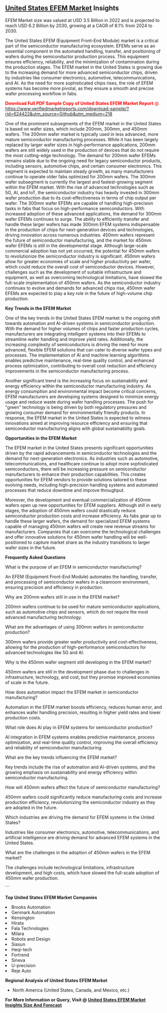 <h2><a href="https://www.verifiedmarketreports.com/download-sample/?rid=624422&amp;utm_source=Github&amp;utm_medium=218" target="_blank">United States EFEM Market</a> Insights</h2><p>EFEM Market size was valued at USD 3.5 Billion in 2022 and is projected to reach USD 6.2 Billion by 2030, growing at a CAGR of 8.1% from 2024 to 2030.</p><p> <p>The United States EFEM (Equipment Front-End Module) market is a critical part of the semiconductor manufacturing ecosystem. EFEMs serve as an essential component in the automated handling, transfer, and positioning of wafers during the semiconductor production process. This equipment ensures efficiency, reliability, and the minimization of contamination during the production stages. The EFEM market in the United States is growing due to the increasing demand for more advanced semiconductor chips, driven by industries like consumer electronics, automotive, telecommunications, and AI. As the need for more sophisticated chips rises, the role of EFEM systems has become more pivotal, as they ensure a smooth and precise wafer processing workflow in fabs. <p><span class=""><span style="color: #ff0000;"><strong>Download Full PDF Sample Copy of United States EFEM Market Report</strong> @ </span><a href="https://www.verifiedmarketreports.com/download-sample/?rid=624422&amp;utm_source=Github&amp;utm_medium=218" target="_blank">https://www.verifiedmarketreports.com/download-sample/?rid=624422&amp;utm_source=Github&amp;utm_medium=218</a></span></p></p> <p>One of the prominent subsegments of the EFEM market in the United States is based on wafer sizes, which include 200mm, 300mm, and 450mm wafers. The 200mm wafer market is typically used in less advanced, more mature semiconductor manufacturing processes. While it has been largely replaced by larger wafer sizes in high-performance applications, 200mm wafers are still widely used in the production of devices that do not require the most cutting-edge technology. The demand for 200mm wafer EFEMs remains stable due to the ongoing need for legacy semiconductor products, including sensors, automotive chips, and certain consumer electronics. This segment is expected to maintain steady growth, as many manufacturers continue to operate older fabs optimized for 200mm wafers. The 300mm wafer subsegment is currently the largest and fastest-growing segment within the EFEM market. With the rise of advanced technologies such as 5G, AI, and IoT, the semiconductor industry has heavily invested in 300mm wafer production due to its cost-effectiveness in terms of chip output per wafer. The 300mm wafer EFEMs are capable of handling high-precision tasks in fabs that focus on high-performance semiconductors. With increased adoption of these advanced applications, the demand for 300mm wafer EFEMs continues to surge. The ability to efficiently transfer and handle these larger wafers has made 300mm EFEM systems indispensable in the production of chips for next-generation devices and technologies, driving innovation across numerous industries. 450mm wafers represent the future of semiconductor manufacturing, and the market for 450mm wafer EFEMs is still in the developmental stage. Although large-scale commercial adoption has not yet occurred, the potential for 450mm wafers to revolutionize the semiconductor industry is significant. 450mm wafers allow for greater economies of scale and higher productivity per wafer, which could reduce the overall cost of semiconductor devices. However, challenges such as the development of suitable infrastructure and equipment, as well as overcoming technological limitations, have slowed the full-scale implementation of 450mm wafers. As the semiconductor industry continues to evolve and demands for advanced chips rise, 450mm wafer EFEMs are expected to play a key role in the future of high-volume chip production. <p><strong>Key Trends in the EFEM Market</strong></p> <p>One of the key trends in the United States EFEM market is the ongoing shift towards automation and AI-driven systems in semiconductor production. With the demand for higher volumes of chips and faster production cycles, manufacturers are integrating intelligent systems into their EFEMs to streamline wafer handling and improve yield rates. Additionally, the increasing complexity of semiconductors is driving the need for more advanced, flexible EFEM solutions that can cater to diverse wafer types and processes. The implementation of AI and machine learning algorithms enables predictive maintenance, real-time quality control, and enhanced process optimization, contributing to overall cost reduction and efficiency improvements in the semiconductor manufacturing process.</p> <p>Another significant trend is the increasing focus on sustainability and energy efficiency within the semiconductor manufacturing industry. As energy consumption and environmental impact become critical concerns, EFEM manufacturers are developing systems designed to minimize energy usage and reduce waste during wafer handling processes. The push for "green" technology is being driven by both regulatory pressures and growing consumer demand for environmentally friendly products. In response, the EFEM market in the United States is expected to witness innovations aimed at improving resource efficiency and ensuring that semiconductor manufacturing aligns with global sustainability goals.</p> <p><strong>Opportunities in the EFEM Market</strong></p> <p>The EFEM market in the United States presents significant opportunities driven by the rapid advancements in semiconductor technologies and the demand for next-generation electronics. As industries such as automotive, telecommunications, and healthcare continue to adopt more sophisticated semiconductors, there will be increasing pressure on semiconductor manufacturers to enhance their production capabilities. This creates opportunities for EFEM vendors to provide solutions tailored to these evolving needs, including high-precision handling systems and automated processes that reduce downtime and improve throughput.</p> <p>Moreover, the development and eventual commercialization of 450mm wafers open up new opportunities for EFEM suppliers. Although still in early stages, the adoption of 450mm wafers could drastically reduce semiconductor production costs and increase efficiency. As fabs gear up to handle these larger wafers, the demand for specialized EFEM systems capable of managing 450mm wafers will create new revenue streams for manufacturers. Companies that can overcome the technological challenges and offer innovative solutions for 450mm wafer handling will be well-positioned to capture market share as the industry transitions to larger wafer sizes in the future.</p> <p><strong>Frequently Asked Questions</strong></p> <p>What is the purpose of an EFEM in semiconductor manufacturing?</p> <p>An EFEM (Equipment Front-End Module) automates the handling, transfer, and processing of semiconductor wafers in a cleanroom environment, ensuring precision and efficiency in production.</p> <p>Why are 200mm wafers still in use in the EFEM market?</p> <p>200mm wafers continue to be used for mature semiconductor applications, such as automotive chips and sensors, which do not require the most advanced manufacturing technology.</p> <p>What are the advantages of using 300mm wafers in semiconductor production?</p> <p>300mm wafers provide greater wafer productivity and cost-effectiveness, allowing for the production of high-performance semiconductors for advanced technologies like 5G and AI.</p> <p>Why is the 450mm wafer segment still developing in the EFEM market?</p> <p>450mm wafers are still in the development phase due to challenges in infrastructure, technology, and cost, but they promise improved economies of scale in the future.</p> <p>How does automation impact the EFEM market in semiconductor manufacturing?</p> <p>Automation in the EFEM market boosts efficiency, reduces human error, and enhances wafer handling precision, resulting in higher yield rates and lower production costs.</p> <p>What role does AI play in EFEM systems for semiconductor production?</p> <p>AI integration in EFEM systems enables predictive maintenance, process optimization, and real-time quality control, improving the overall efficiency and reliability of semiconductor manufacturing.</p> <p>What are the key trends influencing the EFEM market?</p> <p>Key trends include the rise of automation and AI-driven systems, and the growing emphasis on sustainability and energy efficiency within semiconductor manufacturing.</p> <p>How will 450mm wafers affect the future of semiconductor manufacturing?</p> <p>450mm wafers could significantly reduce manufacturing costs and increase production efficiency, revolutionizing the semiconductor industry as they are adopted in the future.</p> <p>Which industries are driving the demand for EFEM systems in the United States?</p> <p>Industries like consumer electronics, automotive, telecommunications, and artificial intelligence are driving demand for advanced EFEM systems in the United States.</p> <p>What are the challenges in the adoption of 450mm wafers in the EFEM market?</p> <p>The challenges include technological limitations, infrastructure development, and high costs, which have slowed the full-scale adoption of 450mm wafer production.</p> ```</p><p><strong>Top United States EFEM Market Companies</strong></p><div data-test-id=""><p><li>Brooks Automation</li><li> Genmark Automation</li><li> Kensington</li><li> Hirata</li><li> Fala Technologies</li><li> Milara</li><li> Robots and Design</li><li> Siasun</li><li> Heqi-tech</li><li> Fortrend</li><li> Sineva</li><li> U-precision</li><li> Reje Auto</li></p><div><strong>Regional Analysis of&nbsp;United States EFEM Market</strong></div><ul><li dir="ltr"><p dir="ltr">North America&nbsp;(United States, Canada, and Mexico, etc.)</p></li></ul><p><strong>For More Information or Query, Visit @&nbsp;</strong><strong><a href="https://www.verifiedmarketreports.com/product/efem-market/?utm_source=Github&amp;utm_medium=218" target="_blank">United States EFEM Market Insights Size And Forecast</a></strong></p></div>
